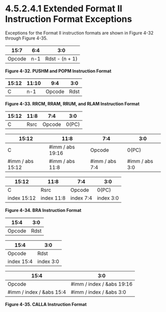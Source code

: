 # 4.5.2.4.1 Extended Format II Instruction Format Exceptions

Exceptions for the Format II instruction formats are shown in Figure 4-32 through Figure 4-35.

<a id="figure-4-32"></a>

| 15:7   | 6:4 | 3:0            |
| ------ | --- | -------------- |
| Opcode | n-1 | Rdst - (n + 1) |

**Figure 4-32. PUSHM and POPM Instruction Format**

<a id="figure-4-33"></a>

| 15:12 | 11:10 | 9:4    | 3:0  |
| ----- | ----- | ------ | ---- |
| C     | n-1   | Opcode | Rdst |

**Figure 4-33. RRCM, RRAM, RRUM, and RLAM Instruction Format**

<a id="figure-4-34"></a>

| 15:12 | 11:8 | 7:4    | 3:0   |
| ----- | ---- | ------ | ----- |
| C     | Rsrc | Opcode | 0(PC) |

| 15:12            | 11:8             | 7:4            | 3:0            |
| ---------------- | ---------------- | -------------- | -------------- |
| C                | #imm / abs 19:16 | Opcode         | 0(PC)          |
| #imm / abs 15:12 | #imm / abs 11:8  | #imm / abs 7:4 | #imm / abs 3:0 |

| 15:12       | 11:8        | 7:4       | 3:0       |
| ------------| ----------- | --------- | --------- |
| C           | Rsrc        | Opcode    | 0(PC)     |
| index 15:12 | index 11:8  | index 7:4 | index 3:0 |

**Figure 4-34. BRA Instruction Format**

<a id="figure-4-35"></a>

| 15:4   | 3:0  |
| ------ | ---- |
| Opcode | Rdst |

| 15:4       | 3:0       |
| ---------- | --------- |
| Opcode     | Rdst      |
| index 15:4 | index 3:0 |

| 15:4                     | 3:0                       |
| ------------------------ | ------------------------- |
| Opcode                   | #imm / index / &abs 19:16 |
| #imm / index / &abs 15:4 | #imm / index / &abs 3:0   |

**Figure 4-35. CALLA Instruction Format**
